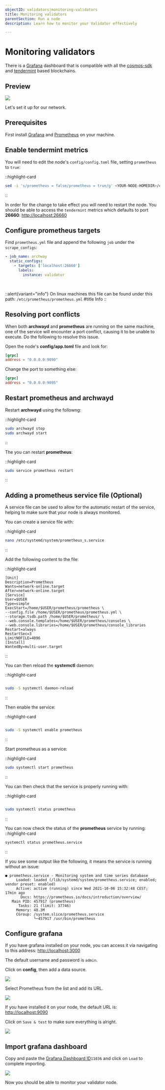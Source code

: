 ```yaml
---
objectID: validators|monitoring-validators
title: Monitoring validators
parentSection: Run a node
description: Learn how to monitor your Validator effectively

---
```


# Monitoring validators

There is a <a href="https://grafana.com/" target="_blank" >Grafana</a> dashboard that is compatible with all the <a href="https://github.com/cosmos/cosmos-sdk" target="_blank" >cosmos-sdk</a> and <a href="https://github.com/tendermint/tendermint" target="_blank" >tendermint</a> based blockchains.

## Preview

![](/images/docs/cosmos-overview.jpg)

Let's set it up for our network.

## Prerequisites

First install <a href="https://grafana.com/" target="_blank" >Grafana</a> and <a href="https://prometheus.io/" target="_blank" >Prometheus</a> on your machine.

## Enable tendermint metrics

You will need to edit the node's `config/config.toml` file, setting `prometheus` to `true`:

::highlight-card

```bash
sed -i 's/prometheus = false/prometheus = true/g' <YOUR-NODE-HOMEDIR>/config/config.toml
```

::

In order for the change to take effect you will need to restart the node. You should be able to access the `tendermint` metrics which defaults to port **26660**: <http://localhost:26660>

## Configure prometheus targets

Find `prometheus.yml` file and append the following `job` under the `scrape_configs`:

```yaml
- job_name: archway
  static_configs:
    - targets: ['localhost:26660']
      labels:
        instance: validator
```

<br>

::alert{variant="info"}
On linux machines this file can be found under this path: `/etc/prometheus/prometheus.yml`
#title
Info
::


## Resolving port conflicts

When both **archwayd** and **prometheus** are running on the same machine, one of the service will encounter a port conflict, causing it to be unable to execute. Do the following to resolve this issue.

Open the node's **config/app.toml** file and look for:

```toml
[grpc]
address = "0.0.0.0:9090"
```

Change the port to something else:

```toml
[grpc]
address = "0.0.0.0:9095"
```

## Restart prometheus and archwayd

Restart **archwayd** using the followng:

::highlight-card

```bash
sudo archwayd stop
sudo archwayd start
```

::

The you can restart **prometheus**:

::highlight-card

```bash
sudo service prometheus restart
```

::


## Adding a prometheus service file (Optional)

A service file can be used to allow for the automatic restart of the service, helping to make sure that your node is always monitored.

You can create a service file with:

::highlight-card

```bash
nano /etc/systemd/system/prometheus_s.service

```

::


Add the following content to the file:

::highlight-card

```service
[Unit]
Description=Prometheus
Wants=network-online.target
After=network-online.target
[Service]
User=$USER
Type=simple
ExecStart=/home/$USER/prometheus/prometheus \
--config.file /home/$USER/prometheus/prometheus.yml \
--storage.tsdb.path /home/$USER/prometheus/ \
--web.console.templates=/home/$USER/prometheus/consoles \
--web.console.libraries=/home/$USER/prometheus/console_libraries
Restart=always
RestartSec=3
LimitNOFILE=4096
[Install]
WantedBy=multi-user.target

```

::

You can then reload the **systemctl** daemon:

::highlight-card

```bash

sudo -S systemctl daemon-reload
```

::

Then enable the service:

::highlight-card

```bash

sudo -S systemctl enable prometheus
```

::

Start prometheus as a service:

::highlight-card

```bash
sudo systemctl start prometheus
```

::

You can then check that the service is properly running with:

::highlight-card

```bash

sudo systemctl status prometheus
```

::

You can now check the status of the **prometheus** service by running:
::highlight-card

```bash
systemctl status prometheus.service
```

::

If you see some output like the following, it means the service is running without an issue:

```
● prometheus.service - Monitoring system and time series database
     Loaded: loaded (/lib/systemd/system/prometheus.service; enabled; vendor preset: enabled)
     Active: active (running) since Wed 2021-10-06 15:32:48 CEST; 17min ago
       Docs: https://prometheus.io/docs/introduction/overview/
   Main PID: 457917 (prometheus)
      Tasks: 21 (limit: 37746)
     Memory: 48.3M
     CGroup: /system.slice/prometheus.service
             └─457917 /usr/bin/prometheus
```


## Configure grafana

If you have grafana installed on your node, you can access it via navigating to this address: <http://localhost:3000>

The default username and password is `admin`.

Click on **config**, then add a data source.

![](/images/docs/grafana01.png)

Select Prometheus from the list and add its URL.

![](/images/docs/grafana02.png)

If you have installed it on your node, the default URL is: <http://localhost:9090>

Click on `Save & test` to make sure everything is alright.

![](/images/docs/grafana03.png)

## Import grafana dashboard

Copy and paste the <a href="https://grafana.com/grafana/dashboards/11036" target="_blank" >Grafana Dashboard ID</a>`11036` and click on `Load` to complete importing.

![](/images/docs/grafana04.png)

Now you should be able to monitor your validator node.
